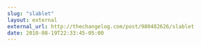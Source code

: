 ```yaml
---
slug: "slablet"
layout: external
external_url: http://thechangelog.com/post/980482626/slablet
date: 2010-08-19T22:33:45-05:00
---
```


